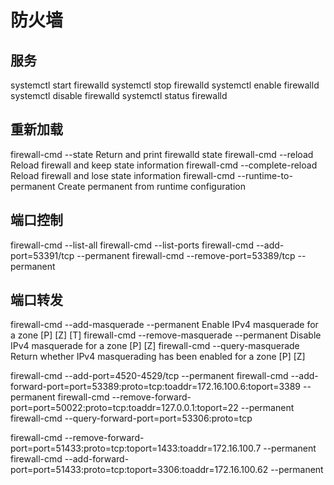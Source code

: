 # 防火墙

## 服务
systemctl start firewalld
systemctl stop firewalld
systemctl enable firewalld
systemctl disable firewalld
systemctl status firewalld

## 重新加载
firewall-cmd --state                        Return and print firewalld state
firewall-cmd --reload                       Reload firewall and keep state information
firewall-cmd --complete-reload              Reload firewall and lose state information
firewall-cmd --runtime-to-permanent         Create permanent from runtime configuration

## 端口控制
firewall-cmd --list-all
firewall-cmd --list-ports
firewall-cmd --add-port=53391/tcp --permanent
firewall-cmd --remove-port=53389/tcp --permanent

## 端口转发
firewall-cmd --add-masquerade --permanent       Enable IPv4 masquerade for a zone [P] [Z] [T]
firewall-cmd --remove-masquerade --permanent    Disable IPv4 masquerade for a zone [P] [Z]
firewall-cmd --query-masquerade                 Return whether IPv4 masquerading has been enabled for a zone [P] [Z]

firewall-cmd --add-port=4520-4529/tcp --permanent
firewall-cmd --add-forward-port=port=53389:proto=tcp:toaddr=172.16.100.6:toport=3389 --permanent
firewall-cmd --remove-forward-port=port=50022:proto=tcp:toaddr=127.0.0.1:toport=22 --permanent
firewall-cmd --query-forward-port=port=53306:proto=tcp

firewall-cmd --remove-forward-port=port=51433:proto=tcp:toport=1433:toaddr=172.16.100.7 --permanent
firewall-cmd --add-forward-port=port=51433:proto=tcp:toport=3306:toaddr=172.16.100.62 --permanent
